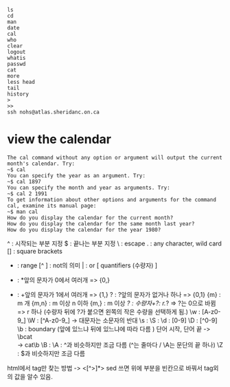 ```
ls
cd
man
date
cal
who
clear
logout
whatis
passwd
cat
more
less head
tail
history
>
>>
ssh nohs@atlas.sheridanc.on.ca
```
# view the calendar
```console
The cal command without any option or argument will output the current month's calendar. Try:
~$ cal
You can specify the year as an argument. Try:
~$ cal 1897
You can specify the month and year as arguments. Try:
~$ cal 2 1991
To get information about other options and arguments for the command cal, examine its manual page:
~$ man cal
How do you display the calendar for the current month?
How do you display the calendar for the same month last year?
How do you display the calendar for the year 1980?
```
^ : 시작되는 부분 지정
$ : 끝나는 부분 지정
\ : escape
. : any character, wild card
[] : square brackets
- : range
[^ ] : not의 의미
| : or
[ quantifiers (수량자) ]
* : *앞의 문자가 0에서 여러개  => {0,}
+ : +앞의 문자가 1에서 여러개 => {1,} 
? : ?앞의 문자가 없거나 하나 => {0,1}
{m} : m 개
{m,n} : m 이상 n 이하
{m,} : m 이상
*? : 수량자+?: r.*? => ?는 0으로 바뀜 => r 하나  (수량자 뒤에 ?가 붙으면 왼쪽의 작은 수량을 선택하게 됨.)
\w : [A-z0-9_]
\W : [^A-z0-9_] -> 대문자는 소문자의 반대 
\s : 
\S :
\d : [0-9]
\D : [^0-9]
\b : boundary (앞에 있느냐 뒤에 있느냐에 따라 다름 ) 단어 시작, 단어 끝
    -> \bcat   
    -> cat\b
\B :
\A : ^과 비슷하지만 조금 다름 (^는 줄마다 / \A는 문단의 끝 하나)
\Z : $과 비슷하지만 조금 다름

html에서 tag만 찾는 방법 -> <[^>]*>
sed 쓰면 위에 부분을 빈칸으로 바꿔서 tag외의 값을 알수 있음.
